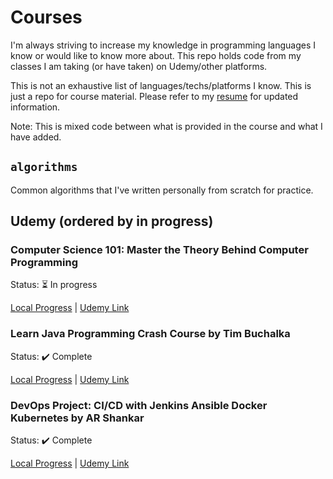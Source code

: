 # Courses
I'm always striving to increase my knowledge in programming languages I know or would like to know more about. This repo holds code from my classes I am taking (or have taken) on Udemy/other platforms.

This is not an exhaustive list of languages/techs/platforms I know. This is just a repo for course material. Please refer to my [resume](Hall_Resume_Software_Engineer.pdf) for updated information. 

Note: This is mixed code between what is provided in the course and what I have added.

## `algorithms`
Common algorithms that I've written personally from scratch for practice.

## Udemy (ordered by in progress)
### Computer Science 101: Master the Theory Behind Computer Programming
Status: :hourglass_flowing_sand: In progress

[Local Progress](https://github.com/halltristanj/courses_and_education/tree/master/udemy/computer_science_101_master_the_theory_behind_programming) | [Udemy Link](https://cisco.udemy.com/course/computer-science-101-master-the-theory-behind-programming/)

### Learn Java Programming Crash Course by Tim Buchalka
Status: :heavy_check_mark: Complete

[Local Progress](https://github.com/halltristanj/courses_and_education/tree/master/udemy/learn_java_programming_crash_course) | [Udemy Link](https://cisco.udemy.com/course/learn-java-programming-crash-course/)

### DevOps Project: CI/CD with Jenkins Ansible Docker Kubernetes by AR Shankar 
Status: :heavy_check_mark: Complete

[Local Progress](https://github.com/halltristanj/courses_and_education/tree/master/udemy/devops_project_cicd_with_jenkins_ansible_docker_k8s) | [Udemy Link](https://cisco.udemy.com/course/valaxy-devops/)
